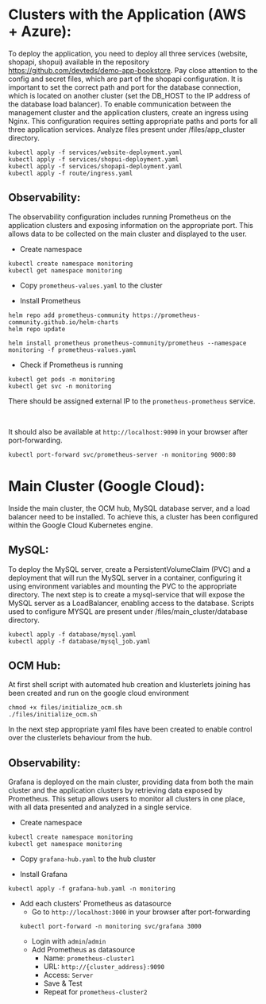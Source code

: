 # Clusters with the Application (AWS + Azure):
To deploy the application, you need to deploy all three services (website, shopapi, shopui) available in the repository https://github.com/devteds/demo-app-bookstore. Pay close attention to the config and secret files, which are part of the shopapi configuration. It is important to set the correct path and port for the database connection, which is located on another cluster (set the DB_HOST to the IP address of the database load balancer). To enable communication between the management cluster and the application clusters, create an ingress using Nginx. This configuration requires setting appropriate paths and ports for all three application services. Analyze files present under /files/app_cluster directory.

```
kubectl apply -f services/website-deployment.yaml
kubectl apply -f services/shopui-deployment.yaml
kubectl apply -f services/shopapi-deployment.yaml
kubectl apply -f route/ingress.yaml
```

## Observability:
The observability configuration includes running Prometheus on the application clusters and exposing information on the appropriate port. This allows data to be collected on the main cluster and displayed to the user.

- Create namespace
```
kubectl create namespace monitoring
kubectl get namespace monitoring
```

- Copy `prometheus-values.yaml` to the cluster

- Install Prometheus
```
helm repo add prometheus-community https://prometheus-community.github.io/helm-charts
helm repo update

helm install prometheus prometheus-community/prometheus --namespace monitoring -f prometheus-values.yaml
```

- Check if Prometheus is running
```
kubectl get pods -n monitoring
kubectl get svc -n monitoring
```

There should be assigned external IP to the `prometheus-prometheus` service.

<br>

It should also be available at `http://localhost:9090` in your browser after port-forwarding.
```
kubectl port-forward svc/prometheus-server -n monitoring 9000:80
```

# Main Cluster (Google Cloud):
Inside the main cluster, the OCM hub, MySQL database server, and a load balancer need to be installed. To achieve this, a cluster has been configured within the Google Cloud Kubernetes engine.

## MySQL:
To deploy the MySQL server, create a PersistentVolumeClaim (PVC) and a deployment that will run the MySQL server in a container, configuring it using environment variables and mounting the PVC to the appropriate directory. The next step is to create a mysql-service that will expose the MySQL server as a LoadBalancer, enabling access to the database. Scripts used to configure MYSQL are present under /files/main_cluster/database directory.

```
kubectl apply -f database/mysql.yaml
kubectl apply -f database/mysql_job.yaml
```

## OCM Hub:
At first shell script with automated hub creation and klusterlets joining has been created and run on the google cloud environment 
```
chmod +x files/initialize_ocm.sh
./files/initialize_ocm.sh
```
In the next step appropriate yaml files have been created to enable control over the clusterlets behaviour from the hub.

## Observability:
Grafana is deployed on the main cluster, providing data from both the main cluster and the application clusters by retrieving data exposed by Prometheus. This setup allows users to monitor all clusters in one place, with all data presented and analyzed in a single service.

- Create namespace
```
kubectl create namespace monitoring
kubectl get namespace monitoring
```

- Copy `grafana-hub.yaml` to the hub cluster

- Install Grafana
```
kubectl apply -f grafana-hub.yaml -n monitoring
```

- Add each clusters' Prometheus as datasource
    - Go to `http://localhost:3000` in your browser after port-forwarding
    ```
    kubectl port-forward -n monitoring svc/grafana 3000
    ```
    - Login with `admin`/`admin`
    - Add Prometheus as datasource
        - Name: `prometheus-cluster1`
        - URL: `http://{cluster_address}:9090`
        - Access: `Server`
        - Save & Test
        - Repeat for `prometheus-cluster2`

